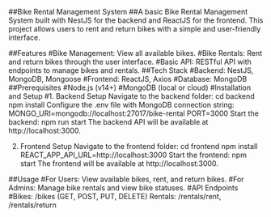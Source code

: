 ##Bike Rental Management System
##A basic Bike Rental Management System built with NestJS for the backend and ReactJS for the frontend. This project allows users to rent and return bikes with a simple and user-friendly interface.

##Features
#Bike Management: View all available bikes.
#Bike Rentals: Rent and return bikes through the user interface.
#Basic API: RESTful API with endpoints to manage bikes and rentals.
##Tech Stack
#Backend: NestJS, MongoDB, Mongoose
#Frontend: ReactJS, Axios
#Database: MongoDB
##Prerequisites
#Node.js (v14+)
#MongoDB (local or cloud)
#Installation and Setup
#1. Backend Setup
Navigate to the backend folder:
cd backend
npm install
Configure the .env file with MongoDB connection string:
MONGO_URI=mongodb://localhost:27017/bike-rental
PORT=3000
Start the backend:
npm run start
The backend API will be available at http://localhost:3000.

2. Frontend Setup
Navigate to the frontend folder:
cd frontend
npm install
REACT_APP_API_URL=http://localhost:3000
Start the frontend:
npm start
The frontend will be available at http://localhost:3000.

##Usage
#For Users: View available bikes, rent, and return bikes.
#For Admins: Manage bike rentals and view bike statuses.
#API Endpoints
#Bikes: /bikes (GET, POST, PUT, DELETE)
Rentals: /rentals/rent, /rentals/return
